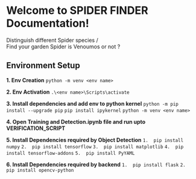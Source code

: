 # Welcome to SPIDER FINDER Documentation!

Distinguish different Spider species /  
Find your garden Spider is Venoumos or not ?


## Environment Setup
**1. Env Creation** 
`python -m venv <env name>` 

**2. Env Activation**
`.\<env name>\Scripts\activate` 

**3. Install dependencies and add env to python kernel**
`python -m pip install --upgrade pip` 
`pip install ipykernel`
`python -m venv <env name>`

**4. Open Training and Detection.ipynb file and run upto VERIFICATION_SCRIPT**

**5. Install Dependencies required by Object Detection**
`1.  pip install numpy`
`2.  pip install tensorflow`
`3.  pip install matplotlib`
`4.  pip install tensorflow-addons`
`5.  pip install PyYAML`

**6. Install Dependencies required by backend**
`1.  pip install flask`
`2.  pip install opencv-python`

